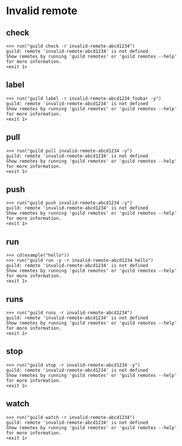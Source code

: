 # Invalid remote

## check

    >>> run("guild check -r invalid-remote-abcd1234")
    guild: remote 'invalid-remote-abcd1234' is not defined
    Show remotes by running 'guild remotes' or 'guild remotes --help'
    for more information.
    <exit 1>

## label

    >>> run("guild label -r invalid-remote-abcd1234 foobar -y")
    guild: remote 'invalid-remote-abcd1234' is not defined
    Show remotes by running 'guild remotes' or 'guild remotes --help'
    for more information.
    <exit 1>

## pull

    >>> run("guild pull invalid-remote-abcd1234 -y")
    guild: remote 'invalid-remote-abcd1234' is not defined
    Show remotes by running 'guild remotes' or 'guild remotes --help'
    for more information.
    <exit 1>

## push

    >>> run("guild push invalid-remote-abcd1234 -y")
    guild: remote 'invalid-remote-abcd1234' is not defined
    Show remotes by running 'guild remotes' or 'guild remotes --help'
    for more information.
    <exit 1>

## run

    >>> cd(example("hello"))
    >>> run("guild run -y -r invalid-remote-abcd1234 hello")
    guild: remote 'invalid-remote-abcd1234' is not defined
    Show remotes by running 'guild remotes' or 'guild remotes --help'
    for more information.
    <exit 1>

## runs

    >>> run("guild runs -r invalid-remote-abcd1234")
    guild: remote 'invalid-remote-abcd1234' is not defined
    Show remotes by running 'guild remotes' or 'guild remotes --help'
    for more information.
    <exit 1>

## stop

    >>> run("guild stop -r invalid-remote-abcd1234 -y")
    guild: remote 'invalid-remote-abcd1234' is not defined
    Show remotes by running 'guild remotes' or 'guild remotes --help'
    for more information.
    <exit 1>

## watch

    >>> run("guild watch -r invalid-remote-abcd1234")
    guild: remote 'invalid-remote-abcd1234' is not defined
    Show remotes by running 'guild remotes' or 'guild remotes --help'
    for more information.
    <exit 1>
